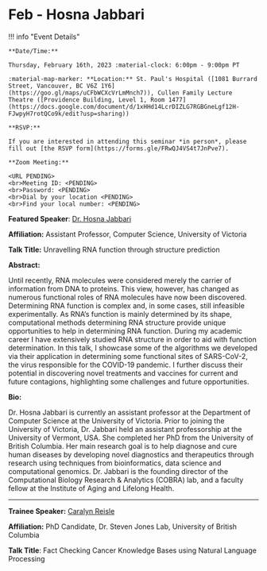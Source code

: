 # Feb - Hosna Jabbari

!!! info "Event Details"

    **Date/Time:**

    Thursday, February 16th, 2023 :material-clock: 6:00pm - 9:00pm PT

    :material-map-marker: **Location:** St. Paul's Hospital ([1081 Burrard Street, Vancouver, BC V6Z 1Y6](https://goo.gl/maps/uCFbWCXcVrLmMnch7)), Cullen Family Lecture Theatre ([Providence Building, Level 1, Room 1477](https://docs.google.com/document/d/1xHHd14LcrDIZLG7RGBGneLgf12H-FJwpyH7rotQCo9k/edit?usp=sharing))

    **RSVP:**

    If you are interested in attending this seminar *in person*, please fill out [the RSVP form](https://forms.gle/FRwQJ4VS4t7JnPve7).

    **Zoom Meeting:**

    <URL PENDING>
    <br>Meeting ID: <PENDING>
    <br>Password: <PENDING>
    <br>Dial by your location <PENDING>
    <br>Find your local number: <PENDING>

**Featured Speaker**: [Dr. Hosna Jabbari](https://www.uvic.ca/ecs/computerscience/people/faculty/profiles/jabbari-hosna.php)

**Affiliation:** Assistant Professor, Computer Science, University of Victoria

**Talk Title:** Unravelling RNA function through structure prediction

**Abstract:**

Until recently, RNA molecules were considered merely the carrier of information from DNA to proteins. This view, however, has changed as numerous functional roles of RNA molecules have now been discovered. Determining RNA function is complex and, in some cases, still infeasible experimentally. As RNA’s function is mainly determined by its shape, computational methods determining RNA structure provide unique opportunities to help in determining RNA function.
During my academic career I have extensively studied RNA structure in order to aid with function determination. In this talk, I showcase some of the algorithms we developed via their application in determining some functional sites of SARS-CoV-2, the virus responsible for the COVID-19 pandemic. I further discuss their potential in discovering novel treatments and vaccines for current and future contagions, highlighting some challenges and future opportunities.

**Bio:**

Dr. Hosna Jabbari is currently an assistant professor at the Department of Computer Science at the University of Victoria. Prior to joining the University of Victoria, Dr. Jabbari held an assistant professorship at the University of Vermont, USA. She completed her PhD from the University of British Columbia. Her main research goal is to help diagnose and cure human diseases by developing novel diagnostics and therapeutics through research using techniques from bioinformatics, data science and computational genomics. Dr. Jabbari is the founding director of the Computational Biology Research & Analytics (COBRA) lab, and a faculty fellow at the Institute of Aging and Lifelong Health.

---

**Trainee Speaker:** [Caralyn Reisle](https://ca.linkedin.com/in/caralyn-reisle)

**Affiliation:** PhD Candidate, Dr. Steven Jones Lab, University of British Columbia

**Talk Title**: Fact Checking Cancer Knowledge Bases using Natural Language Processing
